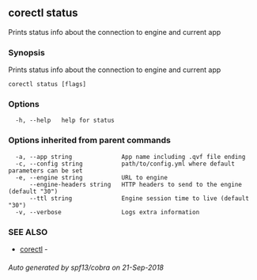 ## corectl status

Prints status info about the connection to engine and current app

### Synopsis

Prints status info about the connection to engine and current app

```
corectl status [flags]
```

### Options

```
  -h, --help   help for status
```

### Options inherited from parent commands

```
  -a, --app string              App name including .qvf file ending
  -c, --config string           path/to/config.yml where default parameters can be set
  -e, --engine string           URL to engine
      --engine-headers string   HTTP headers to send to the engine (default "30")
      --ttl string              Engine session time to live (default "30")
  -v, --verbose                 Logs extra information
```

### SEE ALSO

* [corectl](corectl.md)	 - 

###### Auto generated by spf13/cobra on 21-Sep-2018
